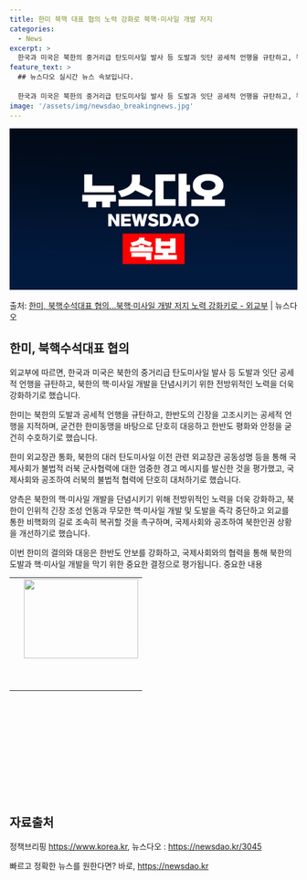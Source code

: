 ```yaml
---
title: 한미 북핵 대표 협의 노력 강화로 북핵·미사일 개발 저지
categories:
  - News
excerpt: >
  한국과 미국은 북한의 중거리급 탄도미사일 발사 등 도발과 잇단 공세적 언행을 규탄하고, 북한의 핵미사일 개발…
feature_text: >
  ## 뉴스다오 실시간 뉴스 속보입니다.

  한국과 미국은 북한의 중거리급 탄도미사일 발사 등 도발과 잇단 공세적 언행을 규탄하고, 북한의 핵미사일 개발…
image: '/assets/img/newsdao_breakingnews.jpg'
---
```


![뉴스다오 속보](/assets/img/newsdao_breakingnews.jpg)

<p>출처: <a href="https://newsdao.kr/3045" rel="dofollow">한미, 북핵수석대표 협의…북핵·미사일 개발 저지 노력 강화키로 - 외교부</a> | 뉴스다오</p>

<h2 data-ke-size="size26">한미, 북핵수석대표 협의</h2>
외교부에 따르면, 한국과 미국은 북한의 중거리급 탄도미사일 발사 등 도발과 잇단 공세적 언행을 규탄하고, 북한의 핵·미사일 개발을 단념시키기 위한 전방위적인 노력을 더욱 강화하기로 했습니다.

한미는 북한의 도발과 공세적 언행을 규탄하고, 한반도의 긴장을 고조시키는 공세적 언행을 지적하며, 굳건한 한미동맹을 바탕으로 단호히 대응하고 한반도 평화와 안정을 굳건히 수호하기로 했습니다.

한미 외교장관 통화, 북한의 대러 탄도미사일 이전 관련 외교장관 공동성명 등을 통해 국제사회가 불법적 러북 군사협력에 대한 엄중한 경고 메시지를 발신한 것을 평가했고, 국제사회와 공조하여 러북의 불법적 협력에 단호히 대처하기로 했습니다.

양측은 북한의 핵·미사일 개발을 단념시키기 위해 전방위적인 노력을 더욱 강화하고, 북한이 인위적 긴장 조성 언동과 무모한 핵·미사일 개발 및 도발을 즉각 중단하고 외교를 통한 비핵화의 길로 조속히 복귀할 것을 촉구하며, 국제사회와 공조하여 북한인권 상황을 개선하기로 했습니다.

이번 한미의 결의와 대응은 한반도 안보를 강화하고, 국제사회와의 협력을 통해 북한의 도발과 핵·미사일 개발을 막기 위한 중요한 결정으로 평가됩니다. 중요한 내용

<!-- 아래는 이미지가 들어가는 테이블입니다. 테이블 내용은 건드리지 마시고, 필히 테이블 형식을 유지해주세요. -->
<table style="height: 353px; width: 500px;">
<tbody>
<tr>
<td>
<p data-ke-size="size16">&nbsp;</p>
</td>
<td style="text-align: center;"><img src="https://imgnews.pstatic.net/image/629/2022/03/23/0000109518_001_20220323112709415.jpg?type=w647" alt="" width="200" height="139"></td>
</tr>
<tr>
<td>
<p data-ke-size="size16">&nbsp;</p>
</td>
<td>
<p data-ke-size="size16">&nbsp;</p>
</td>
</tr>
</tbody>
</table>
<p data-ke-size="size16">&nbsp;</p>

<h2 data-ke-size="size26">자료출처</h2>
정책브리핑 <a href="https://https://www.korea.kr">https://www.korea.kr</a>, 뉴스다오 : <a href="https://newsdao.kr/3045">https://newsdao.kr/3045</a> 

빠르고 정확한 뉴스를 원한다면? 바로, <a href="https://newsdao.kr" rel="dofollow">https://newsdao.kr</a>


    
